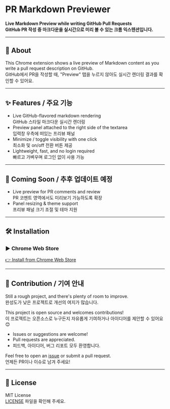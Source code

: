 # PR Markdown Previewer

**Live Markdown Preview while writing GitHub Pull Requests**  
**GitHub PR 작성 중 마크다운을 실시간으로 미리 볼 수 있는 크롬 익스텐션입니다.**

---

## 📝 About

This Chrome extension shows a live preview of Markdown content as you write a pull request description on GitHub.  
GitHub에서 PR을 작성할 때, "Preview" 탭을 누르지 않아도 실시간 렌더링 결과를 확인할 수 있어요.

---

## ✨ Features / 주요 기능

- Live GitHub-flavored markdown rendering  
  GitHub 스타일 마크다운 실시간 렌더링
- Preview panel attached to the right side of the textarea  
  입력창 우측에 떠있는 프리뷰 패널
- Minimize / toggle visibility with one click  
  최소화 및 on/off 전환 버튼 제공
- Lightweight, fast, and no login required  
  빠르고 가벼우며 로그인 없이 사용 가능

---

## 🚧 Coming Soon / 추후 업데이트 예정

- Live preview for PR comments and review  
  PR 코멘트 영역에서도 미리보기 가능하도록 확장
- Panel resizing & theme support  
  프리뷰 패널 크기 조절 및 테마 지원

---

## 🛠 Installation

### ▶ Chrome Web Store

[👉 Install from Chrome Web Store](https://chromewebstore.google.com/detail/pull-request-markdown-pre/kelpookbapppipgjcmilifllhcfdnmmb?authuser=1&hl=ko)

---

## 🙌 Contribution / 기여 안내

Still a rough project, and there's plenty of room to improve.  
완성도가 낮은 프로젝트로 개선의 여지가 많습니다.

This project is open source and welcomes contributions!  
이 프로젝트는 오픈소스로 누구든지 자유롭게 기여하거나 아이디어를 제안할 수 있어요 😊

- Issues or suggestions are welcome!
- Pull requests are appreciated.
- 피드백, 아이디어, 버그 리포트 모두 환영합니다.

Feel free to open an [issue](https://github.com/hexdrinker/git-pull-request-previewer/issues) or submit a pull request.  
언제든 PR이나 이슈로 남겨 주세요!

---

## 📄 License

MIT License  
[LICENSE](./LICENSE) 파일을 확인해 주세요.
